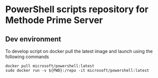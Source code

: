 # PowerShell scripts repository for Methode Prime Server

## Dev environment

To develop script on docker pull the latest image and launch using the following commands

```
docker pull microsoft/powershell:latest
sudo docker run -v ${PWD}:/repo -it microsoft/powershell:latest
```
